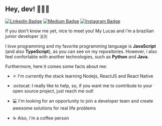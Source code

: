 ## Hey, dev! 👩‍🚀🚀

[![Linkedin Badge](https://img.shields.io/badge/-LinkedIn-blue?style=flat-square&logo=Linkedin&logoColor=white&link=https://www.linkedin.com/in/rebeccamanzi/)](https://www.linkedin.com/in/lucas-prazeres/)
[![Medium Badge](https://img.shields.io/badge/-Medium-000000?style=flat-square&labelColor=000000&logo=medium&logoColor=white&link=https://medium.com/@alexalvess)](https://medium.com/@olucascostadp)
[![Instagram Badge](https://img.shields.io/badge/-Instagram-C13584?style=flat-square&labelColor=C13584&logo=instagram&logoColor=white&link=https://www.instagram.com/alex.as25/)](https://www.instagram.com/_lucascprazeres/)

If you don't know me yet, nice to meet you! My Lucas and i'm a brazilian junior developer 🇧🇷

I love programming and my favorite programming language is **JavaScript** (and also **TypeScript**), as you can see on my repositories. However, i also feel confortable with another technologies, such as **Python** and **Java**.

Furthermore, here it comes some facts about me:

- ⚛️ I'm currently the stack learning Nodejs, ReactJS and React Native

- :octocat: I really like to help, so, if you want me to contribute to your open source project, just reach me out!

- 💻 I'm looking for an opportunity to join a developer team and create awesome solutions for real life problems 

- ☕ Also, i'm a coffee person